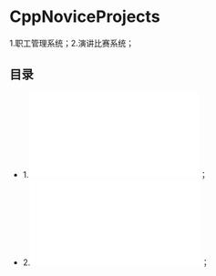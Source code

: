 # CppNoviceProjects
1.职工管理系统；2.演讲比赛系统；

## 目录
- 1.![职工管理系统](./职工管理系统.md)；
- 2.![演讲比赛流程管理系统](./演讲比赛流程管理系统.md)；
